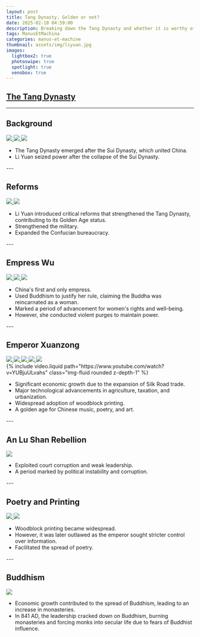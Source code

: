 ```yaml
---
layout: post
title: Tang Dynasty, Golden or not?
date: 2025-02-18 04:59:00
description: Breaking down the Tang Dynasty and whether it is worthy of being called a Golden Age.
tags: ManusEtMachina
categories: manus-et-machine
thumbnail: assets/img/liyuan.jpg
images:
  lightbox2: true
  photoswipe: true
  spotlight: true
  venobox: true
---
```


## [The Tang Dynasty](https://www.britannica.com/topic/Tang-dynasty)

---
<!-- Background -->
<h2>Background</h2>
<div class="spotlight-group d-flex flex-wrap">
    <a class="spotlight" href="/assets/img/suidynasty.png">
        <img src="/assets/img/suidynasty.png" class="mx-2" />
    </a>
    <a class="spotlight" href="/assets/img/liyuan.jpg">
        <img src="/assets/img/liyuan.jpg" class="mx-2" />
    </a>
    <a class="spotlight" href="/assets/img/tangdynasty.png">
        <img src="/assets/img/tangdynasty.png" class="mx-2" />
    </a>
</div>
<ul>
    <li>The Tang Dynasty emerged after the Sui Dynasty, which united China.</li>
    <li>Li Yuan seized power after the collapse of the Sui Dynasty.</li>
</ul>
---
<!-- Reforms -->
<h2>Reforms</h2>
<div class="spotlight-group d-flex flex-wrap">
    <a class="spotlight" href="/assets/img/military.jpeg">
        <img src="/assets/img/military.jpeg" class="mx-2" />
    </a>
    <a class="spotlight" href="/assets/img/confucian.jpg">
        <img src="/assets/img/confucian.jpg" class="mx-2" />
    </a>
</div>
<ul>
    <li>Li Yuan introduced critical reforms that strengthened the Tang Dynasty, contributing to its Golden Age status.</li>
    <li>Strengthened the military.</li>
    <li>Expanded the Confucian bureaucracy.</li>
</ul>
---
<!-- Empress Wu -->
<h2>Empress Wu</h2>
<div class="spotlight-group d-flex flex-wrap">
    <a class="spotlight" href="/assets/img/empresswu.jpg">
        <img src="/assets/img/empresswu.jpg" class="mx-2" />
    </a>
    <a class="spotlight" href="/assets/img/wubuddhism.jpg">
        <img src="/assets/img/wubuddhism.jpg" class="mx-2" />
    </a>
    <a class="spotlight" href="/assets/img/wuviolence.jpg">
        <img src="/assets/img/wuviolence.jpg" class="mx-2" />
    </a>
</div>
<ul>
    <li>China's first and only empress.</li>
    <li>Used Buddhism to justify her rule, claiming the Buddha was reincarnated as a woman.</li>
    <li>Marked a period of advancement for women's rights and well-being.</li>
    <li>However, she conducted violent purges to maintain power.</li>
</ul>
---
<!-- Emperor Xuanzong -->
<h2>Emperor Xuanzong</h2>
<div class="spotlight-group d-flex flex-wrap">
    <a class="spotlight" href="/assets/img/xuanzong.jpg">
        <img src="/assets/img/xuanzong.jpg" class="mx-2" />
    </a>
    <a class="spotlight" href="/assets/img/silkroad.jpg">
        <img src="/assets/img/silkroad.jpg" class="mx-2" />
    </a>
    <a class="spotlight" href="/assets/img/agriculture.jpg">
        <img src="/assets/img/agriculture.jpg" class="mx-2" />
    </a>
    <a class="spotlight" href="/assets/img/woodprinting.jpg">
        <img src="/assets/img/woodprinting.jpg" class="mx-2" />
    </a>
    <a class="spotlight" href="/assets/img/art.jpg">
        <img src="/assets/img/art.jpg" class="mx-2" />
    </a>
</div>
<div class="row mt-3">
    <div class="col-sm mt-3 mt-md-0">
        {% include video.liquid path="https://www.youtube.com/watch?v=YUBjuULvahs" class="img-fluid rounded z-depth-1" %}
    </div>
</div>
<ul>
    <li>Significant economic growth due to the expansion of Silk Road trade.</li>
    <li>Major technological advancements in agriculture, taxation, and urbanization.</li>
    <li>Widespread adoption of woodblock printing.</li>
    <li>A golden age for Chinese music, poetry, and art.</li>
</ul>
---
<!-- An Lu Shan Rebellion -->
<h2>An Lu Shan Rebellion</h2>
<div class="spotlight-group d-flex flex-wrap">
    <a class="spotlight" href="/assets/img/anlushan.jpg">
        <img src="/assets/img/anlushan.jpg" class="mx-2" />
    </a>
</div>
<ul>
    <li>Exploited court corruption and weak leadership.</li>
    <li>A period marked by political instability and corruption.</li>
</ul>
---
<!-- Poetry and Printing -->
<h2>Poetry and Printing</h2>
<div class="spotlight-group d-flex flex-wrap">
    <a class="spotlight" href="/assets/img/woodprinting.jpg">
        <img src="/assets/img/woodprinting.jpg" class="mx-2" />
    </a>
    <a class="spotlight" href="/assets/img/poetry.jpg">
        <img src="/assets/img/poetry.jpg" class="mx-2" />
    </a>
</div>
<ul>
    <li>Woodblock printing became widespread.</li>
    <li>However, it was later outlawed as the emperor sought stricter control over information.</li>
    <li>Facilitated the spread of poetry.</li>
</ul>
---
<!-- Buddhism -->
<h2>Buddhism</h2>
<div class="spotlight-group d-flex flex-wrap">
    <a class="spotlight" href="/assets/img/monastery.jpeg">
        <img src="/assets/img/monastery.jpeg" class="mx-2" />
    </a>
</div>
<ul>
    <li>Economic growth contributed to the spread of Buddhism, leading to an increase in monasteries.</li>
    <li>In 841 AD, the leadership cracked down on Buddhism, burning monasteries and forcing monks into secular life due to fears of Buddhist influence.</li>
</ul>
